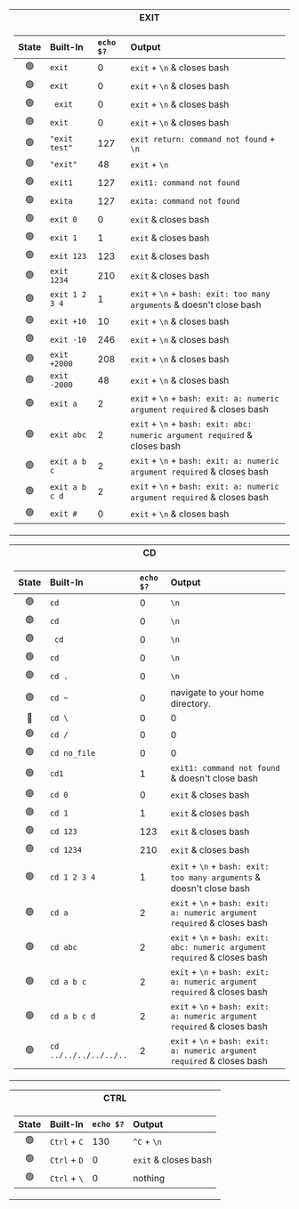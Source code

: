 <div align="center">
<table>
<tr><th>EXIT</th>
<tr><td>

| State | Built-In | `echo $?` | Output |
| :---: | :--- | :--- | :--- |
| 🟢 | `exit`          | 0        | `exit` + `\n` & closes bash                                                  |
| 🟢 | `exit `         | 0        | `exit` + `\n` & closes bash                                                  |
| 🟢 | ` exit`         | 0        | `exit` + `\n` & closes bash                                                  |
| 🟢 | ` exit `        | 0        | `exit` + `\n` & closes bash                                                  |
| 🟢 | `"exit test"`   | 127	    | `exit return: command not found` + `\n`                                      |
| 🟢 | `"exit"`        | 48	      | `exit` + `\n`                                                                |
| 🟢 | `exit1`         | 127      | `exit1: command not found`                                                   |
| 🟢 | `exita`         | 127      | `exita: command not found`                                                   |
| 🟢 | `exit 0`        | 0        | `exit` & closes bash                                                         |
| 🟢 | `exit 1`        | 1        | `exit` & closes bash                                                         |
| 🟢 | `exit 123`      | 123	    | `exit` & closes bash                                                         |
| 🟢 | `exit 1234`     | 210      | `exit` & closes bash                                                         |
| 🟢 | `exit 1 2 3 4`  | 1	      | `exit` + `\n` + `bash: exit: too many arguments` & doesn't close bash        |
| 🟢 | `exit +10`      | 10	      | `exit` + `\n` & closes bash                                                  |
| 🟢 | `exit -10`      | 246	    | `exit` + `\n` & closes bash                                                  |
| 🟢 | `exit +2000`    | 208	    | `exit` + `\n` & closes bash                                                  |
| 🟢 | `exit -2000`    | 48	      | `exit` + `\n` & closes bash                                                  |
| 🟢 | `exit a`        | 2	      | `exit` + `\n` + `bash: exit: a: numeric argument required` & closes bash     |
| 🟢 | `exit abc`      | 2	      | `exit` + `\n` + `bash: exit: abc: numeric argument required` & closes bash   |
| 🟢 | `exit a b c`    | 2	      | `exit` + `\n` + `bash: exit: a: numeric argument required` & closes bash     |
| 🟢 | `exit a b c d`  | 2	      | `exit` + `\n` + `bash: exit: a: numeric argument required` & closes bash     |
| 🟢 | `exit #`        | 0	      | `exit` + `\n` & closes bash                                                  |

</td></tr> </table
</div>
  
<div align="center">
<table>
<tr><th>CD</th>
<tr><td>

| State | Built-In | `echo $?` | Output |
| :---: | :--- | :--- | :--- |
| 🟢 |`cd`                    | 0       | `\n`                                                                        |
| 🟢 |`cd `                   | 0       | `\n`                                                                        |
| 🟢 |` cd`                   | 0       | `\n`                                                                        |
| 🟢 |` cd `                  | 0       | `\n`                                                                        |
| 🟢 |`cd .`                  | 0       | `\n`                                                                        |
| 🟢 |`cd ~`                  | 0       | navigate to your home directory.                                            |
| 🔵 | `cd \`                 | 0       | 0                                                                           |
| 🟢 | `cd /`                 | 0       | 0                                                                           |
| 🟢 | `cd no_file`           | 0       | 0                                                                           |
| 🟢 | `cd1`                  | 1       | `exit1: command not found` & doesn't close bash                             |
| 🟢 | `cd 0`                 | 0       | `exit` & closes bash                                                        |
| 🟢 | `cd 1`                 | 1       | `exit` & closes bash                                                        |
| 🟢 | `cd 123`               | 123	    | `exit` & closes bash                                                        |
| 🟢 | `cd 1234`              | 210     | `exit` & closes bash                                                        |
| 🟢 | `cd 1 2 3 4`           | 1	      | `exit` + `\n` + `bash: exit: too many arguments` & doesn't close bash       |
| 🟢 | `cd a`                 | 2	      | `exit` + `\n` + `bash: exit: a: numeric argument required` & closes bash    |
| 🟢 | `cd abc`               | 2	      | `exit` + `\n` + `bash: exit: abc: numeric argument required` & closes bash  |
| 🟢 | `cd a b c`             | 2	      | `exit` + `\n` + `bash: exit: a: numeric argument required` & closes bash    |
| 🟢 | `cd a b c d`           | 2	      | `exit` + `\n` + `bash: exit: a: numeric argument required` & closes bash    |
| 🟢 | `cd ../../../../../..` | 2	      | `exit` + `\n` + `bash: exit: a: numeric argument required` & closes bash    |

</td></tr> </table
</div>
    
<div align="center">
<table>
<tr><th>CTRL</th>
<tr><td>

| State | Built-In | `echo $?` | Output |
| :---: | :--- | :--- | :--- |
| 🟢 | `Ctrl` + `C`  | 130  | `^C` + `\n`           |
| 🟢 | `Ctrl` + `D`  | 0    | `exit` & closes bash  |
| 🟢 | `Ctrl` + `\`  | 0    | nothing               |

</td></tr> </table
</div>

